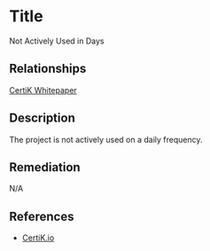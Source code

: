 # Title 
Not Actively Used in Days

## Relationships 
[CertiK Whitepaper](https://certik.foundation/whitepaper)

## Description 
The project is not actively used on a daily frequency.

## Remediation
N/A

## References 
* [CertiK.io](https://certik.io)
